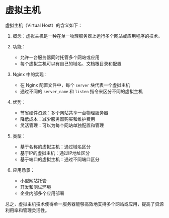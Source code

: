 # 虚拟主机

虚拟主机（Virtual Host）的含义如下：

1. 概念：虚拟主机是一种在单一物理服务器上运行多个网站或应用程序的技术。

2. 功能：
   - 允许一台服务器同时托管多个网站或应用
   - 每个虚拟主机可以有自己的域名、文档根目录和配置

3. Nginx 中的实现：
   - 在 Nginx 配置文件中，每个 `server` 块代表一个虚拟主机
   - 通过不同的 `server_name` 和 `listen` 指令来区分不同的虚拟主机

4. 优势：
   - 节省硬件资源：多个网站共享一台物理服务器
   - 降低成本：减少服务器购买和维护费用
   - 灵活管理：可以为每个网站单独配置和管理

5. 类型：
   - 基于名称的虚拟主机：通过域名区分
   - 基于IP的虚拟主机：通过IP地址区分
   - 基于端口的虚拟主机：通过不同端口区分

6. 应用场景：
   - 小型网站托管
   - 开发和测试环境
   - 企业内部多个应用部署

总之，虚拟主机技术使得单一服务器能够高效地支持多个网站或应用，提高了资源利用率和管理灵活性。

